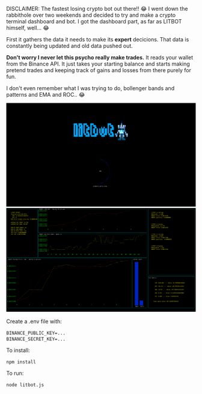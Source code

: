DISCLAIMER: The fastest losing crypto bot out there!! :joy: I went down the rabbithole over two weekends and decided to try and make a crypto terminal dashboard and bot. I got the dashboard part, as far as LITBOT himself, well... :joy:

First it gathers the data it needs to make its **expert** decicions. That data is constantly being updated and old data pushed out.

**Don't worry I never let this psycho really make trades.** It reads your wallet from the Binance API. It just takes your starting balance and starts making pretend trades and keeping track of gains and losses from there purely for fun.

I don't even remember what I was trying to do, bollenger bands and patterns and EMA and ROC.. :joy:


![](screenshot1.png)
![](screenshot2.png)


Create a .env file with:
```
BINANCE_PUBLIC_KEY=...
BINANCE_SECRET_KEY=...
```

To install:
```
npm install
```

To run:
```
node litbot.js
```
